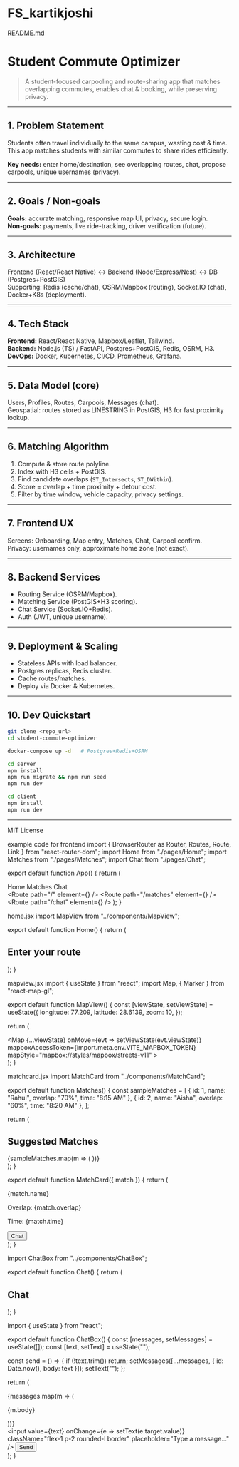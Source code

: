 # FS_kartikjoshi
[README.md](https://github.com/user-attachments/files/22328938/README.md)
# Student Commute Optimizer

> A student-focused carpooling and route-sharing app that matches overlapping commutes, enables chat & booking, while preserving privacy.

---

## 1. Problem Statement
Students often travel individually to the same campus, wasting cost & time. This app matches students with similar commutes to share rides efficiently.

**Key needs:** enter home/destination, see overlapping routes, chat, propose carpools, unique usernames (privacy).

---

## 2. Goals / Non-goals
**Goals:** accurate matching, responsive map UI, privacy, secure login.  
**Non-goals:** payments, live ride-tracking, driver verification (future).

---

## 3. Architecture
Frontend (React/React Native) ↔ Backend (Node/Express/Nest) ↔ DB (Postgres+PostGIS)  
Supporting: Redis (cache/chat), OSRM/Mapbox (routing), Socket.IO (chat), Docker+K8s (deployment).

---

## 4. Tech Stack
**Frontend:** React/React Native, Mapbox/Leaflet, Tailwind.  
**Backend:** Node.js (TS) / FastAPI, Postgres+PostGIS, Redis, OSRM, H3.  
**DevOps:** Docker, Kubernetes, CI/CD, Prometheus, Grafana.

---

## 5. Data Model (core)
Users, Profiles, Routes, Carpools, Messages (chat).  
Geospatial: routes stored as LINESTRING in PostGIS, H3 for fast proximity lookup.

---

## 6. Matching Algorithm
1. Compute & store route polyline.  
2. Index with H3 cells + PostGIS.  
3. Find candidate overlaps (`ST_Intersects`, `ST_DWithin`).  
4. Score = overlap + time proximity + detour cost.  
5. Filter by time window, vehicle capacity, privacy settings.

---

## 7. Frontend UX
Screens: Onboarding, Map entry, Matches, Chat, Carpool confirm.  
Privacy: usernames only, approximate home zone (not exact).

---

## 8. Backend Services
* Routing Service (OSRM/Mapbox).  
* Matching Service (PostGIS+H3 scoring).  
* Chat Service (Socket.IO+Redis).  
* Auth (JWT, unique username).

---

## 9. Deployment & Scaling
* Stateless APIs with load balancer.  
* Postgres replicas, Redis cluster.  
* Cache routes/matches.  
* Deploy via Docker & Kubernetes.

---

## 10. Dev Quickstart
```bash
git clone <repo_url>
cd student-commute-optimizer

docker-compose up -d   # Postgres+Redis+OSRM

cd server
npm install
npm run migrate && npm run seed
npm run dev

cd client
npm install
npm run dev
```
---

MIT License





example code for frontend
import { BrowserRouter as Router, Routes, Route, Link } from "react-router-dom";
import Home from "./pages/Home";
import Matches from "./pages/Matches";
import Chat from "./pages/Chat";

export default function App() {
  return (
    <Router>
      <nav className="p-4 bg-blue-600 text-white flex gap-4">
        <Link to="/">Home</Link>
        <Link to="/matches">Matches</Link>
        <Link to="/chat">Chat</Link>
      </nav>
      <Routes>
        <Route path="/" element={<Home />} />
        <Route path="/matches" element={<Matches />} />
        <Route path="/chat" element={<Chat />} />
      </Routes>
    </Router>
  );
}





home.jsx
import MapView from "../components/MapView";

export default function Home() {
  return (
    <div className="h-screen">
      <h2 className="text-xl font-bold p-4">Enter your route</h2>
      <MapView />
    </div>
  );
}



mapview.jsx 
import { useState } from "react";
import Map, { Marker } from "react-map-gl";

export default function MapView() {
  const [viewState, setViewState] = useState({
    longitude: 77.209,
    latitude: 28.6139,
    zoom: 10,
  });

  return (
    <div className="h-[80vh]">
      <Map
        {...viewState}
        onMove={evt => setViewState(evt.viewState)}
        mapboxAccessToken={import.meta.env.VITE_MAPBOX_TOKEN}
        mapStyle="mapbox://styles/mapbox/streets-v11"
      >
        <Marker longitude={77.209} latitude={28.6139} color="red" />
      </Map>
    </div>
  );
}


matchcard.jsx
import MatchCard from "../components/MatchCard";

export default function Matches() {
  const sampleMatches = [
    { id: 1, name: "Rahul", overlap: "70%", time: "8:15 AM" },
    { id: 2, name: "Aisha", overlap: "60%", time: "8:20 AM" },
  ];

  return (
    <div className="p-4">
      <h2 className="text-xl font-bold mb-4">Suggested Matches</h2>
      <div className="grid gap-4">
        {sampleMatches.map(m => (
          <MatchCard key={m.id} match={m} />
        ))}
      </div>
    </div>
  );
}


export default function MatchCard({ match }) {
  return (
    <div className="p-4 bg-white shadow rounded-xl flex justify-between items-center">
      <div>
        <p className="font-semibold">{match.name}</p>
        <p>Overlap: {match.overlap}</p>
        <p>Time: {match.time}</p>
      </div>
      <button className="px-3 py-1 bg-blue-500 text-white rounded-lg">
        Chat
      </button>
    </div>
  );
}




import ChatBox from "../components/ChatBox";

export default function Chat() {
  return (
    <div className="h-screen flex flex-col">
      <h2 className="text-xl font-bold p-4">Chat</h2>
      <ChatBox />
    </div>
  );
}

import { useState } from "react";

export default function ChatBox() {
  const [messages, setMessages] = useState([]);
  const [text, setText] = useState("");

  const send = () => {
    if (!text.trim()) return;
    setMessages([...messages, { id: Date.now(), body: text }]);
    setText("");
  };

  return (
    <div className="flex-1 flex flex-col">
      <div className="flex-1 p-4 overflow-y-auto bg-gray-50">
        {messages.map(m => (
          <p key={m.id} className="mb-2 p-2 bg-white rounded shadow">
            {m.body}
          </p>
        ))}
      </div>
      <div className="flex p-2 bg-gray-200">
        <input
          value={text}
          onChange={e => setText(e.target.value)}
          className="flex-1 p-2 rounded-l border"
          placeholder="Type a message..."
        />
        <button
          onClick={send}
          className="px-4 bg-blue-500 text-white rounded-r"
        >
          Send
        </button>
      </div>
    </div>
  );
}



